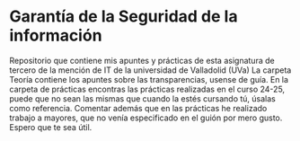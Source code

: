 # Garantía de la Seguridad de la información
Repositorio que contiene mis apuntes y prácticas de esta asignatura de tercero de la mención de IT de la universidad de Valladolid (UVa)
La carpeta Teoría contiene los apuntes sobre las transparencias, usense de guía.
En la carpeta de prácticas encontras las prácticas realizadas en el curso 24-25, puede que no sean las mismas que cuando la estés cursando tú, úsalas como referencia.
Comentar además que en las prácticas he realizado trabajo a mayores, que no venía especificado en el guión por mero gusto.
Espero que te sea útil.
